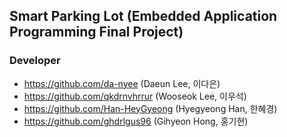 ## Smart Parking Lot (Embedded Application Programming Final Project)

### Developer
- https://github.com/da-nyee (Daeun Lee, 이다은)
- https://github.com/qkdrnvhrrur (Wooseok Lee, 이우석)
- https://github.com/Han-HeyGyeong (Hyegyeong Han, 한혜경)
- https://github.com/ghdrlgus96 (Gihyeon Hong, 홍기현)